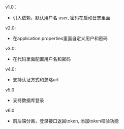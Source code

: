 v1.0：
- 引入依赖，默认用户名 user, 密码在启动日志里面

v2.0:
- 在application.properties里面自定义用户和密码

v3.0:
- 在代码里面配置用户名和密码

v4.0:
- 支持认证方式和忽略url

v5.0
- 支持数据库登录

v6.0
- 前后端分离，登录接口返回token, 添加token校验功能